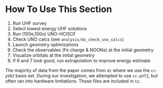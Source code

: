 # How To Use This Section

1. Run UHF survey
2. Select lowest energy UHF solutions
3. Run (100e,100o) UNO-HCISCF
4. Check UNO calcs (see `analysis/dz_check_uno_calcs`)
5. Launch geometry optimizations
6. Check the observables (Fe charge & NOONs) at the initial geometry
7. Visualize orbitals at the initial geometry
8. If 6 and 7 look good, run extrapolation to improve energy estimate


The majority of data from the paper comes from `dz` where we use the `cc-pVDZ` basis set.
During our investigation, we attempted to use `cc-pVTZ`, but often ran into hardware limitations.
Those files are included in `tz`.